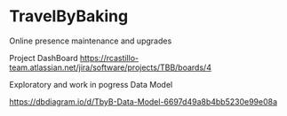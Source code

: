 # TravelByBaking
Online presence maintenance and upgrades

Project DashBoard
https://rcastillo-team.atlassian.net/jira/software/projects/TBB/boards/4

Exploratory and work in pogress Data Model 

https://dbdiagram.io/d/TbyB-Data-Model-6697d49a8b4bb5230e99e08a
